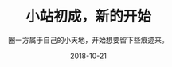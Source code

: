 ---
layout: post
title: '小站初成，新的开始'
subtitle: '圈一方属于自己的小天地，开始想要留下些痕迹来。'
date: 2018-10-21
categories: 随笔
cover: 'http://on2171g4d.bkt.clouddn.com/jekyll-banner.png'
tags: 个人 网站
---